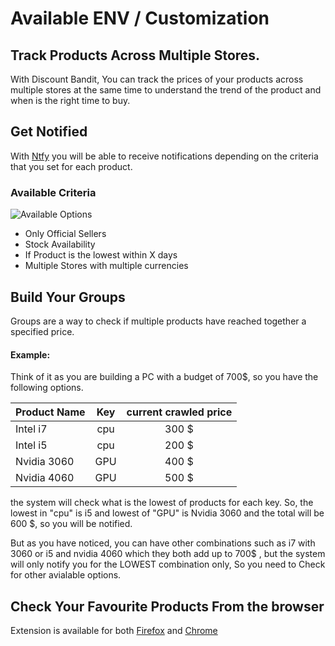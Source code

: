 # Available ENV / Customization

## Track Products Across Multiple Stores.

With Discount Bandit, You can track the prices of your products across multiple stores at the same time to understand the trend of the product and when is the right time to buy.

## Get Notified

With [Ntfy](https://ntfy.sh) you will be able to receive notifications depending on the criteria that you set for each product.

### Available Criteria
![Available Options](/images/website/available_options.png)
* Only Official Sellers
* Stock Availability
* If Product is the lowest within X days
* Multiple Stores with multiple currencies

## Build Your Groups

Groups are a way to check if multiple products have reached together a specified price.

#### Example:
Think of it as you are building a PC with a budget of 700$, so you have the following options.

| Product Name | Key | current crawled price |
|--------------|:---:|:---------------------:|
| Intel i7     | cpu |         300 $         |
| Intel i5     | cpu |         200 $         |
| Nvidia 3060  | GPU |         400 $         |
| Nvidia 4060  | GPU |         500 $         |

the system will check what is the lowest of products for each key.
So, the lowest in "cpu" is i5 and lowest of "GPU" is Nvidia 3060 and the total will be 600 $, so you will be notified.

But as you have noticed, you can have other combinations such as i7 with 3060 or i5 and nvidia 4060 which they both add up to 700$ , but the system will only notify you for the LOWEST combination only, So you need to Check for other avialable options.

## Check Your Favourite Products From the browser

Extension is available for both [Firefox](https://addons.mozilla.org/en-US/firefox/addon/discount-bandit) and [Chrome](https://ntfy.sh) 


